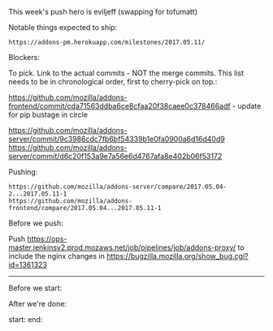 This week's push hero is eviljeff (swapping for tofumatt)

Notable things expected to ship:

    https://addons-pm.herokuapp.com/milestones/2017.05.11/


Blockers:


To pick.  Link to the actual commits - NOT the merge commits.  This list needs
to be in chronological order, first to cherry-pick on top.:

https://github.com/mozilla/addons-frontend/commit/cda71563ddba6ce8cfaa20f38caee0c378466adf  - update for pip bustage in circle

https://github.com/mozilla/addons-server/commit/9c3986cdc7fb6bf54339b1e0fa0900a6d16d40d9
https://github.com/mozilla/addons-server/commit/d6c20f153a9e7a56e6d4767afa8e402b06f53172


Pushing:

    https://github.com/mozilla/addons-server/compare/2017.05.04-2...2017.05.11-1
    https://github.com/mozilla/addons-frontend/compare/2017.05.04...2017.05.11-1


Before we push:

Push https://ops-master.jenkinsv2.prod.mozaws.net/job/pipelines/job/addons-proxy/ to include the nginx changes in https://bugzilla.mozilla.org/show_bug.cgi?id=1361323

-------------------------------------------------------------------------------
Before we start:


After we're done:


start:
end:
